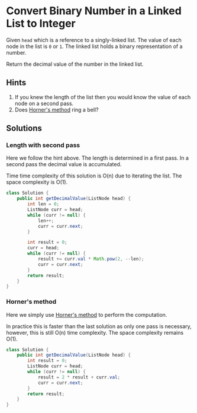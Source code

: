 # Convert Binary Number in a Linked List to Integer

Given `head` which is a reference to a singly-linked list. The value of
each node in the list is `0` or `1`. The linked list holds a binary
representation of a number.

Return the decimal value of the number in the linked list.

## Hints

1. If you knew the length of the list then you would know the value of
   each node on a second pass.
1. Does [Horner's method](https://en.wikipedia.org/wiki/Horner%27s_method)
   ring a bell?

## Solutions

### Length with second pass

Here we follow the hint above. The length is determined in a first pass.
In a second pass the decimal value is accumulated.

Time time complexity of this solution is O(n) due to iterating the list.
The space complexity is O(1).

```java
class Solution {
    public int getDecimalValue(ListNode head) {
        int len = 0;
        ListNode curr = head;
        while (curr != null) {
            len++;
            curr = curr.next;
        }

        int result = 0;
        curr = head;
        while (curr != null) {
            result += curr.val * Math.pow(2, --len);
            curr = curr.next;
        }
        return result;
    }
}
```

### Horner's method

Here we simply use
[Horner's method](https://en.wikipedia.org/wiki/Horner%27s_method)
to perform the computation.

In practice this is faster than the last solution as only one pass
is necessary, however, this is still O(n) time complexity. The space
complexity remains O(1).

```java
class Solution {
    public int getDecimalValue(ListNode head) {
        int result = 0;
        ListNode curr = head;
        while (curr != null) {
            result = 2 * result + curr.val;
            curr = curr.next;
        }
        return result;
    }
}
```
